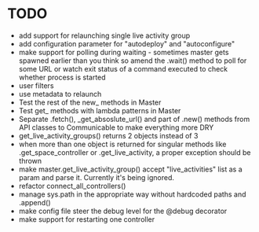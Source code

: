 # TODO

* add support for relaunching single live activity group
* add configuration parameter for "autodeploy" and "autoconfigure"
* make support for polling during waiting - sometimes master gets
  spawned earlier than you think so amend the .wait() method to poll for some URL or watch exit status of a command executed to check whether process is started
* user filters
* use metadata to relaunch
* Test the rest of the new_ methods in Master
* Test get_ methods with lambda patterns in Master
* Separate .fetch(), _get_absoslute_url() and part of .new() methods from API classes to Communicable to make everything more DRY
* get_live_activity_groups() returns 2 objects instead of 3
* when more than one object is returned for singular methods like .get_space_controller or .get_live_activity, a proper exception should be thrown
* make master.get_live_activity_group() accept "live_activities" list as a param and parse it. Currently it's being ignored.
* refactor connect_all_controllers()
* manage sys.path in the appropriate way without hardcoded paths and .append()
* make config file steer the debug level for the @debug decorator
* make support for restarting one controller
